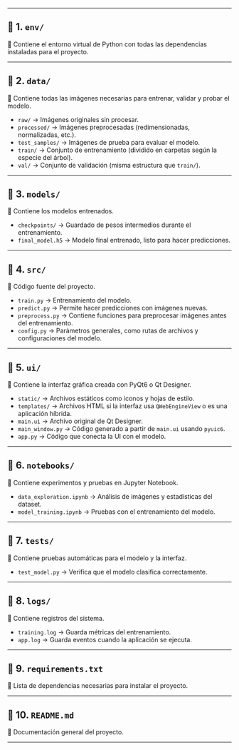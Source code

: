 
---

## 📁 1. `env/`
📌 Contiene el entorno virtual de Python con todas las dependencias instaladas para el proyecto.

---

## 📁 2. `data/`
📌 Contiene todas las imágenes necesarias para entrenar, validar y probar el modelo.
- `raw/` → Imágenes originales sin procesar.
- `processed/` → Imágenes preprocesadas (redimensionadas, normalizadas, etc.).
- `test_samples/` → Imágenes de prueba para evaluar el modelo.
- `train/` → Conjunto de entrenamiento (dividido en carpetas según la especie del árbol).
- `val/` → Conjunto de validación (misma estructura que `train/`).

---

## 📁 3. `models/`
📌 Contiene los modelos entrenados.
- `checkpoints/` → Guardado de pesos intermedios durante el entrenamiento.
- `final_model.h5` → Modelo final entrenado, listo para hacer predicciones.

---

## 📁 4. `src/`
📌 Código fuente del proyecto.
- `train.py` → Entrenamiento del modelo.
- `predict.py` → Permite hacer predicciones con imágenes nuevas.
- `preprocess.py` → Contiene funciones para preprocesar imágenes antes del entrenamiento.
- `config.py` → Parámetros generales, como rutas de archivos y configuraciones del modelo.

---

## 📁 5. `ui/`
📌 Contiene la interfaz gráfica creada con PyQt6 o Qt Designer.
- `static/` → Archivos estáticos como iconos y hojas de estilo.
- `templates/` → Archivos HTML si la interfaz usa `QWebEngineView` o es una aplicación híbrida.
- `main.ui` → Archivo original de Qt Designer.
- `main_window.py` → Código generado a partir de `main.ui` usando `pyuic6`.
- `app.py` → Código que conecta la UI con el modelo.

---

## 📁 6. `notebooks/`
📌 Contiene experimentos y pruebas en Jupyter Notebook.
- `data_exploration.ipynb` → Análisis de imágenes y estadísticas del dataset.
- `model_training.ipynb` → Pruebas con el entrenamiento del modelo.

---

## 📁 7. `tests/`
📌 Contiene pruebas automáticas para el modelo y la interfaz.
- `test_model.py` → Verifica que el modelo clasifica correctamente.

---

## 📁 8. `logs/`
📌 Contiene registros del sistema.
- `training.log` → Guarda métricas del entrenamiento.
- `app.log` → Guarda eventos cuando la aplicación se ejecuta.

---

## 📜 9. `requirements.txt`
📌 Lista de dependencias necesarias para instalar el proyecto.

---

## 📜 10. `README.md`
📌 Documentación general del proyecto.

---
